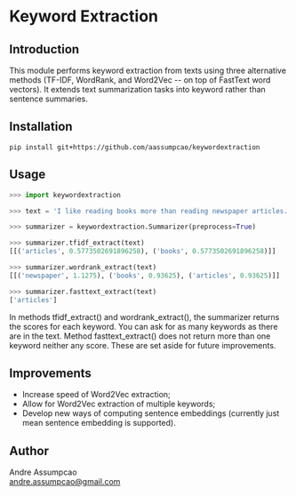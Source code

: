 # Keyword Extraction

## Introduction
This module performs keyword extraction from texts using three alternative methods (TF-IDF, WordRank, and Word2Vec -- on top of FastText word vectors). It extends text summarization tasks into keyword rather than sentence summaries.

## Installation
```
pip install git+https://github.com/aassumpcao/keywordextraction
```

## Usage
```python
>>> import keywordextraction

>>> text = 'I like reading books more than reading newspaper articles.'

>>> summarizer = keywordextraction.Summarizer(preprocess=True)

>>> summarizer.tfidf_extract(text)
[[('articles', 0.5773502691896258), ('books', 0.5773502691896258)]]

>>> summarizer.wordrank_extract(text)
[[('newspaper', 1.1275), ('books', 0.93625), ('articles', 0.93625)]]

>>> summarizer.fasttext_extract(text)
['articles']
```

In methods tfidf_extract() and wordrank_extract(), the summarizer returns the scores for each keyword. You can ask for as many keywords as there are in the text. Method fasttext_extract() does not return more than one keyword neither any score. These are set aside for future improvements.

## Improvements
- Increase speed of Word2Vec extraction;
- Allow for Word2Vec extraction of multiple keywords;
- Develop new ways of computing sentence embeddings (currently just mean sentence embedding is supported).

## Author
Andre Assumpcao <br>
andre.assumpcao@gmail.com
